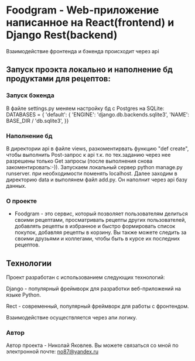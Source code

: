 # Foodgram - Web-приложение написанное на React(frontend) и Django Rest(backend)
Взаимодействие фронтенда и бэкенда происходит через api

## Запуск проэкта локально и наполнение бд продуктами для рецептов:
### Запуск бэкенда
В файле settings.py меняем настройку бд с Postgres на SQLite:
 DATABASES = {
    'default': {
        'ENGINE': 'django.db.backends.sqlite3',
        'NAME': BASE_DIR / 'db.sqlite3',
    }}

### Наполнение бд
В директории api в файле views, разкоментирвать функцию "def create", чтобы выполнить Post-запрос к api т.к. по тех.заданию через нее разрешены только Get запросы (после выполнения снова закоментировать:-)).
Запускаем локальный сервер python manage.py runserver. при необходимости поменять localhost.
Далее заходим в директорию data и выполянем файл  add.py. Он наполнит через api базу данных. 

### О проекте
 - Foodgram - это сервис, который позволяет пользователям делиться своими рецептами, просматривать рецепты других пользователей, добавлять рецепты в избранное и быстро формировать список покупок, добавляя рецепты в корзину. Вы также можете следить за своими друзьями и коллегами, чтобы быть в курсе их последних рецептов.

## Технологии
Проект разработан с использованием следующих технологий:

Django - популярный фреймворк для разработки веб-приложений на языке Python.

Rect - современный, популярный фреймворк для работы с фронтендом.

Взаимодействие осуществляется через апи логику.

### Автор
Автор проекта - Николай Яковлев. Вы можете связаться со мной по электронной почте: no87@yandex.ru
